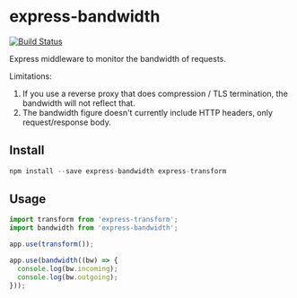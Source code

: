 # express-bandwidth

[![Build Status](https://travis-ci.org/olalonde/express-bandwidth.svg)](https://travis-ci.org/olalonde/express-bandwidth)

Express middleware to monitor the bandwidth of requests.

Limitations:

1) If you use a reverse proxy that does compression / TLS termination,
   the bandwidth will not reflect that.
2) The bandwidth figure doesn't currently include HTTP headers, only
   request/response body.

## Install

```javascript
npm install --save express-bandwidth express-transform
```

## Usage

```javascript
import transform from 'express-transform';
import bandwidth from 'express-bandwidth';

app.use(transform());

app.use(bandwidth((bw) => {
  console.log(bw.incoming);
  console.log(bw.outgoing);
}));
```
